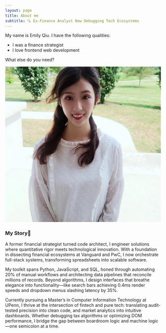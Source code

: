 ```yaml
---
layout: page
title: About me
subtitle: 🔍 Ex-Finance Analyst Now Debugging Tech Ecosystems
---
```


My name is Emily Qiu. I have the following qualities:

- I was a finance strategist
- I love frontend web development

What else do you need?

![Person Profile](/assets/img/person_profile.jpeg)

### My Story🌱 

A former financial strategist turned code architect, I engineer solutions where quantitative rigor meets technological innovation. With a foundation in dissecting financial ecosystems at Vanguard and PwC, I now orchestrate full-stack systems, transforming spreadsheets into scalable software.

My toolkit spans Python, JavaScript, and SQL, honed through automating 20% of manual workflows and architecting data pipelines that reconcile millions of records. Beyond algorithms, I design interfaces that breathe elegance into functionality—like search bars achieving 0.4ms render speeds and dropdown menus slashing latency by 35%.

Currently pursuing a Master’s in Computer Information Technology at UPenn, I thrive at the intersection of fintech and pure tech: translating audit-tested precision into clean code, and market analytics into intuitive dashboards. Whether debugging tax algorithms or optimizing DOM performance, I bridge the gap between boardroom logic and machine logic—one semicolon at a time.
